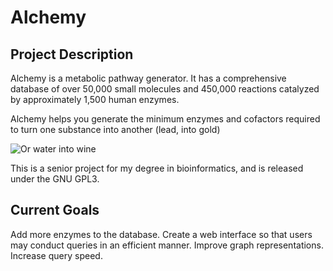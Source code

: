 Alchemy
=======
Project Description
-------------------

Alchemy is a metabolic pathway generator. It has a comprehensive database of over
50,000 small molecules and 450,000 reactions catalyzed by approximately 1,500 human
enzymes.

Alchemy helps you generate the minimum enzymes and cofactors required to turn one
substance into another (lead, into gold)

![Or water into wine](https://raw.github.com/Eigenstate/Alchemy/master/waterwine.png)

This is a senior project for my degree in bioinformatics, and is released under the GNU
GPL3.

Current Goals
-------------

Add more enzymes to the database. Create a web interface so that users may conduct
queries in an efficient manner. Improve graph representations. Increase query
speed.
